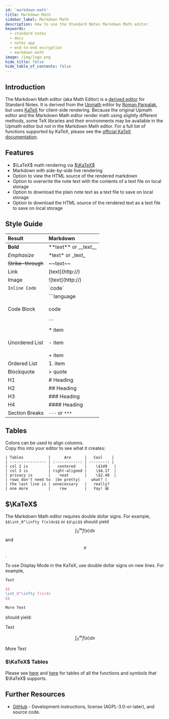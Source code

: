 ```yaml
---
id: 'markdown-math'
title: Markdown Math
sidebar_label: Markdown Math
description: How to use the Standard Notes Markdown Math editor.
keywords:
  - standard notes
  - docs
  - notes app
  - end-to-end encryption
  - markdown math
image: /img/logo.png
hide_title: false
hide_table_of_contents: false
---
```


## Introduction

The Markdown Math editor (aka Math Editor) is a [derived editor](https://standardnotes.org/help/77/what-are-editors) for Standard Notes. It is derived from the [Upmath](https://github.com/parpalak/upmath.me) editor by [Roman Parpalak](https://github.com/parpalak), but uses [KaTeX](https://katex.org) for client-side rendering. Because the original Upmath editor and the Markdown Math editor render math using slightly different methods, some TeX libraries and their environments may be available in the Upmath editor but not in the Markdown Math editor. For a full list of functions supported by KaTeX, please see the [official KaTeX documentation](https://katex.org/docs/supported.html).

## Features

- $\LaTeX$ math rendering via [$\KaTeX$](https://katex.org)
- Markdown with side-by-side live rendering
- Option to view the HTML source of the rendered markdown
- Option to overwrite the note text with the contents of a text file on local storage
- Option to download the plain note text as a text file to save on local storage
- Option to download the HTML source of the rendered text as a text file to save on local storage

## Style Guide

| Result             | Markdown                                     |
| :----------------- | :------------------------------------------- |
| **Bold**           | \*\*text\*\* or \_\_text\_\_                 |
| _Emphasize_        | \*text\* or \_text\_                         |
| ~~Strike-through~~ | \~\~text\~\~                                 |
| Link               | [text]\(http://)                             |
| Image              | ![text]\(http://)                            |
| `Inline Code`      | \`code\`                                     |
| Code Block         | \`\`\`language <br></br>code <br></br>\`\`\` |
| Unordered List     | \* item <br></br> - item <br></br> + item    |
| Ordered List       | 1. item                                      |
| Blockquote         | \> quote                                     |
| H1                 | # Heading                                    |
| H2                 | ## Heading                                   |
| H3                 | ### Heading                                  |
| H4                 | #### Heading                                 |
| Section Breaks     | `---` or `***`                               |

## Tables

Colons can be used to align columns.  
Copy this into your editor to see what it creates:

```
| Tables           |      Are      |   Cool    |
| ---------------- | :-----------: | --------: |
| col 2 is         |   centered    |    \$149   |
| col 3 is         | right-aligned |    \$4.17  |
| privacy is       |    neat       |    \$2.48  |
| rows don't need to  |be pretty|     what? |
| the last line is | unnecessary   |   really?
| one more         |    row        |   Yay! 😆
```

## $\KaTeX$

The Markdown Math editor requires double dollar signs. For example, `$$\int_0^\infty f(x)dx$$` or `$$\pi$$` should yield $$\int_0^\infty f(x)dx$$ and $$\pi$$.

To use Display Mode in the KaTeX, use double dollar signs on new lines. For example,

```latex
Text

$$
\int_0^\infty f(x)dx
$$

More Text
```

should yield:

Text

$$
\int_0^\infty f(x)dx
$$

More Text

### $\KaTeX$ Tables

Please see [here](https://katex.org/docs/supported.html) and [here](https://katex.org/docs/support_table.html) for tables of all the functions and symbols that $\KaTeX$ supports.

## Further Resources

- [GitHub](https://github.com/sn-extensions/math-editor) - Development instructions, license (AGPL-3.0-or-later), and source code.
